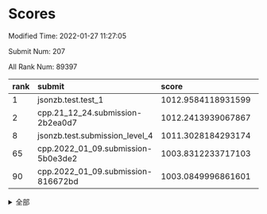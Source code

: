 # Scores

Modified Time: 2022-01-27 11:27:05

Submit Num: 207

All Rank Num: 89397

| rank |               submit               |       score        |       sigma        | pk_num |
| :--- | :--------------------------------- | :----------------- | :----------------- | :----- |
| 1    | jsonzb.test.test_1                 | 1012.9584118931599 | 0.8130342286094596 | 1726   |
| 2    | cpp.21_12_24.submission-2b2ea0d7   | 1012.2413939067867 | 0.789915937818005  | 1727   |
| 8    | jsonzb.test.submission_level_4     | 1011.3028184293174 | 0.7690105929005481 | 1729   |
| 65   | cpp.2022_01_09.submission-5b0e3de2 | 1003.8312233717103 | 0.7205013689526916 | 1731   |
| 90   | cpp.2022_01_09.submission-816672bd | 1003.0849996861601 | 0.7159488137988457 | 1726   |


<details>
<summary>全部</summary>

| rank |                 submit                 |       score        |       sigma        | pk_num |
| :--- | :------------------------------------- | :----------------- | :----------------- | :----- |
| 1    | jsonzb.test.test_1                     | 1012.9584118931599 | 0.8130342286094596 | 1726   |
| 2    | cpp.21_12_24.submission-2b2ea0d7       | 1012.2413939067867 | 0.789915937818005  | 1727   |
| 3    | gobigger.level_3.submission_level_3_29 | 1011.8911594424985 | 0.770179201112347  | 1728   |
| 4    | gobigger.level_3.submission_level_3_31 | 1011.8035049993663 | 0.7762413770424333 | 1729   |
| 5    | gobigger.level_3.submission_level_3_2  | 1011.7303236477286 | 0.7740706932245411 | 1730   |
| 6    | gobigger.level_3.submission_level_3_49 | 1011.3633599734206 | 0.7857134920469232 | 1726   |
| 7    | gobigger.level_3.submission_level_3_30 | 1011.3108907274495 | 0.7685255052790646 | 1724   |
| 8    | jsonzb.test.submission_level_4         | 1011.3028184293174 | 0.7690105929005481 | 1729   |
| 9    | gobigger.level_3.submission_level_3_42 | 1011.2845770817102 | 0.7776874860136535 | 1727   |
| 10   | gobigger.level_3.submission_level_3_41 | 1011.2614304742561 | 0.774399750418855  | 1727   |
| 11   | gobigger.level_3.submission_level_3_44 | 1011.1911767891906 | 0.7917396725537609 | 1728   |
| 12   | gobigger.level_3.submission_level_3_6  | 1011.1229441510125 | 0.7645366381674478 | 1727   |
| 13   | gobigger.level_3.submission_level_3_48 | 1010.8544371089204 | 0.7899120212510042 | 1728   |
| 14   | gobigger.level_3.submission_level_3_11 | 1010.7760240519603 | 0.7603789568602684 | 1726   |
| 15   | gobigger.level_3.submission_level_3_9  | 1010.6866728896042 | 0.7523096148549404 | 1726   |
| 16   | gobigger.level_3.submission_level_3_26 | 1010.6841431599481 | 0.7780744444986764 | 1730   |
| 17   | gobigger.level_3.submission_level_3_27 | 1010.682718912328  | 0.765965507572528  | 1725   |
| 18   | gobigger.level_3.submission_level_3_32 | 1010.6337191521294 | 0.7442080591173471 | 1730   |
| 19   | gobigger.level_3.submission_level_3_8  | 1010.6317472848174 | 0.7544882789403747 | 1726   |
| 20   | gobigger.level_3.submission_level_3_20 | 1010.6096425907606 | 0.7670245083269269 | 1727   |
| 21   | gobigger.level_3.submission_level_3_28 | 1010.5135131013581 | 0.7801176475570293 | 1732   |
| 22   | gobigger.level_3.submission_level_3_40 | 1010.4220812868051 | 0.7585715023917822 | 1727   |
| 23   | gobigger.level_3.submission_level_3_24 | 1010.3072842738286 | 0.7559849989038915 | 1728   |
| 24   | gobigger.level_3.submission_level_3_25 | 1010.2363454059755 | 0.7677714389182445 | 1729   |
| 25   | gobigger.level_3.submission_level_3_7  | 1010.1856856231852 | 0.7658341900691173 | 1728   |
| 26   | gobigger.level_3.submission_level_3_39 | 1010.1530568196091 | 0.7411969874754408 | 1729   |
| 27   | gobigger.level_3.submission_level_3_0  | 1010.114233114757  | 0.7574633918398331 | 1719   |
| 28   | gobigger.level_3.submission_level_3_35 | 1010.0910571172468 | 0.7532510806230477 | 1726   |
| 29   | gobigger.level_3.submission_level_3_12 | 1010.0834473645858 | 0.7684582509842622 | 1730   |
| 30   | gobigger.level_3.submission_level_3_16 | 1010.0453218529208 | 0.7723855358171388 | 1730   |
| 31   | gobigger.level_3.submission_level_3_43 | 1009.899385275007  | 0.7687863586863525 | 1722   |
| 32   | gobigger.level_3.submission_level_3_3  | 1009.8767940310594 | 0.7704826920318942 | 1727   |
| 33   | gobigger.level_3.submission_level_3_23 | 1009.7592847550712 | 0.743053999521824  | 1728   |
| 34   | gobigger.level_3.submission_level_3_15 | 1009.7518281242781 | 0.7609181654739751 | 1727   |
| 35   | gobigger.level_3.submission_level_3_21 | 1009.6907985444691 | 0.7526510372119714 | 1727   |
| 36   | gobigger.level_3.submission_level_3_34 | 1009.6886387358073 | 0.7473276216364427 | 1728   |
| 37   | gobigger.level_3.submission_level_3_18 | 1009.6564321006263 | 0.7420666960904788 | 1729   |
| 38   | gobigger.level_3.submission_level_3_13 | 1009.6489141646451 | 0.7601489660642863 | 1729   |
| 39   | gobigger.level_3.submission_level_3_10 | 1009.5966438268047 | 0.7521404847026791 | 1728   |
| 40   | gobigger.level_3.submission_level_3_33 | 1009.569393933936  | 0.7467546314363827 | 1733   |
| 41   | gobigger.level_3.submission_level_3_37 | 1009.4228440075392 | 0.7473868986361293 | 1723   |
| 42   | gobigger.level_3.submission_level_3_5  | 1009.2587191704293 | 0.7472462256286706 | 1725   |
| 43   | gobigger.level_3.submission_level_3_1  | 1009.2574549144712 | 0.7371932621192285 | 1726   |
| 44   | gobigger.level_3.submission_level_3_4  | 1009.150178826     | 0.7617476915598702 | 1724   |
| 45   | gobigger.level_3.submission_level_3_22 | 1009.1369061473663 | 0.7776926474600171 | 1728   |
| 46   | gobigger.level_3.submission_level_3_14 | 1009.1269984051261 | 0.7472218944623146 | 1724   |
| 47   | gobigger.level_3.submission_level_3_47 | 1008.9683010215415 | 0.7587629725857502 | 1732   |
| 48   | gobigger.level_3.submission_level_3_38 | 1008.9578506622768 | 0.7418250767894783 | 1726   |
| 49   | gobigger.level_3.submission_level_3_46 | 1008.8978362194516 | 0.7329612521696391 | 1726   |
| 50   | gobigger.level_3.submission_level_3_17 | 1008.8842834262311 | 0.7411071745133596 | 1726   |
| 51   | gobigger.level_3.submission_level_3_36 | 1008.8150578689883 | 0.7569097477917924 | 1730   |
| 52   | gobigger.level_3.submission_level_3_19 | 1008.2951106153482 | 0.7337375072950972 | 1724   |
| 53   | gobigger.level_3.submission_level_3_45 | 1007.7017356462339 | 0.727951671930307  | 1729   |
| 54   | gobigger.level_1.submission_level_1_20 | 1004.9208227731806 | 0.7286873680595581 | 1725   |
| 55   | gobigger.level_1.submission_level_1_40 | 1004.9075325968873 | 0.726494600815157  | 1728   |
| 56   | gobigger.level_1.submission_level_1_23 | 1004.7466049612872 | 0.7334942437332412 | 1730   |
| 57   | gobigger.level_1.submission_level_1_17 | 1004.3858322083029 | 0.7263949414738589 | 1725   |
| 58   | gobigger.level_1.submission_level_1_7  | 1004.3201991785043 | 0.7239595234543496 | 1726   |
| 59   | gobigger.level_1.submission_level_1_5  | 1004.3159519400883 | 0.7085579892866625 | 1728   |
| 60   | gobigger.level_1.submission_level_1_36 | 1004.3143742043134 | 0.7124372978861467 | 1729   |
| 61   | gobigger.level_1.submission_level_1_16 | 1004.1874607183707 | 0.7352902607889873 | 1724   |
| 62   | gobigger.level_1.submission_level_1_30 | 1003.9042713122044 | 0.7367255599054121 | 1725   |
| 63   | gobigger.level_1.submission_level_1_26 | 1003.8687030278799 | 0.7234575117188405 | 1728   |
| 64   | gobigger.level_1.submission_level_1_45 | 1003.8472234591286 | 0.7194741500085554 | 1727   |
| 65   | cpp.2022_01_09.submission-5b0e3de2     | 1003.8312233717103 | 0.7205013689526916 | 1731   |
| 66   | gobigger.level_1.submission_level_1_44 | 1003.7380273531979 | 0.7314954218656116 | 1727   |
| 67   | gobigger.level_1.submission_level_1_47 | 1003.7090210219926 | 0.7286629791882228 | 1726   |
| 68   | gobigger.level_1.submission_level_1_6  | 1003.6552016047528 | 0.7299421730158643 | 1725   |
| 69   | gobigger.level_1.submission_level_1_14 | 1003.6418426729892 | 0.7135584547522027 | 1727   |
| 70   | gobigger.level_1.submission_level_1_33 | 1003.6357064928028 | 0.7329263057043234 | 1729   |
| 71   | gobigger.level_1.submission_level_1_27 | 1003.6171868771603 | 0.7224806291707192 | 1723   |
| 72   | gobigger.level_1.submission_level_1_10 | 1003.5841065983967 | 0.730107505638499  | 1728   |
| 73   | gobigger.level_1.submission_level_1_18 | 1003.5827398869332 | 0.7314811544002875 | 1724   |
| 74   | gobigger.level_1.submission_level_1_3  | 1003.5583370095006 | 0.7120141897039769 | 1733   |
| 75   | gobigger.level_1.submission_level_1_2  | 1003.5194719385198 | 0.7166683985098189 | 1731   |
| 76   | gobigger.level_1.submission_level_1_43 | 1003.4571847231168 | 0.723791722602589  | 1732   |
| 77   | gobigger.level_1.submission_level_1_39 | 1003.4200960136235 | 0.7246019537977776 | 1730   |
| 78   | gobigger.level_1.submission_level_1_1  | 1003.4190668690408 | 0.7195155037716823 | 1730   |
| 79   | gobigger.level_1.submission_level_1_11 | 1003.3875808609522 | 0.7189094903015172 | 1729   |
| 80   | gobigger.level_1.submission_level_1_21 | 1003.3630929983316 | 0.7244916171387299 | 1727   |
| 81   | gobigger.level_1.submission_level_1_49 | 1003.3296239970471 | 0.7205231704812741 | 1729   |
| 82   | gobigger.level_1.submission_level_1_46 | 1003.306455480809  | 0.7133303572144738 | 1728   |
| 83   | gobigger.level_1.submission_level_1_41 | 1003.2908719127028 | 0.7131561046815299 | 1725   |
| 84   | gobigger.level_1.submission_level_1_38 | 1003.2856440901684 | 0.713863163249154  | 1723   |
| 85   | gobigger.level_1.submission_level_1_35 | 1003.2440303862767 | 0.716739253794022  | 1726   |
| 86   | gobigger.level_1.submission_level_1_34 | 1003.2338615687611 | 0.7296196372207601 | 1731   |
| 87   | gobigger.level_1.submission_level_1_22 | 1003.1693352091932 | 0.7224343581104683 | 1729   |
| 88   | gobigger.level_1.submission_level_1_32 | 1003.161822153501  | 0.7199160646903129 | 1730   |
| 89   | gobigger.level_1.submission_level_1_42 | 1003.0911027662531 | 0.7150871288516683 | 1725   |
| 90   | cpp.2022_01_09.submission-816672bd     | 1003.0849996861601 | 0.7159488137988457 | 1726   |
| 91   | gobigger.level_1.submission_level_1_37 | 1003.0737393936131 | 0.7188180756222448 | 1726   |
| 92   | gobigger.level_1.submission_level_1_25 | 1003.0688931537532 | 0.7208933603028547 | 1731   |
| 93   | gobigger.level_1.submission_level_1_28 | 1003.059956140276  | 0.7178567177912791 | 1728   |
| 94   | gobigger.level_1.submission_level_1_15 | 1003.0436517595712 | 0.7072222251224711 | 1723   |
| 95   | gobigger.level_1.submission_level_1_48 | 1003.0066677179983 | 0.7201028011075229 | 1727   |
| 96   | gobigger.level_1.submission_level_1_24 | 1002.8006071867381 | 0.71976431576115   | 1727   |
| 97   | gobigger.level_1.submission_level_1_13 | 1002.6350821412615 | 0.7184899522348536 | 1723   |
| 98   | gobigger.level_1.submission_level_1_4  | 1002.6308658417283 | 0.7106674967106812 | 1731   |
| 99   | gobigger.level_1.submission_level_1_29 | 1002.6080144411201 | 0.7040176899917732 | 1728   |
| 100  | gobigger.level_1.submission_level_1_19 | 1002.5055074157993 | 0.7075204613772095 | 1731   |
| 101  | gobigger.level_1.submission_level_1_9  | 1002.3504423345775 | 0.7114417222068351 | 1729   |
| 102  | gobigger.level_1.submission_level_1_8  | 1002.1047725453112 | 0.7238156130395138 | 1729   |
| 103  | gobigger.level_1.submission_level_1_0  | 1002.048384823496  | 0.7062448878124542 | 1720   |
| 104  | gobigger.level_1.submission_level_1_12 | 1001.9920897963888 | 0.7125490900409654 | 1730   |
| 105  | gobigger.level_1.submission_level_1_31 | 1001.5917344271782 | 0.7122300424472527 | 1730   |
| 106  | gobigger.random.submission_random_23   | 997.1785241861579  | 0.7004836464878598 | 1725   |
| 107  | gobigger.random.submission_random_39   | 996.9829109164958  | 0.6958001808858822 | 1727   |
| 108  | gobigger.random.submission_random_33   | 996.9691028846873  | 0.7114785360683002 | 1726   |
| 109  | gobigger.random.submission_random_28   | 996.890998643667   | 0.7020027722605442 | 1728   |
| 110  | gobigger.random.submission_random_48   | 996.8814210062432  | 0.7037199030622052 | 1725   |
| 111  | gobigger.random.submission_random_19   | 996.6940647004534  | 0.7193703643894312 | 1730   |
| 112  | gobigger.random.submission_random_14   | 996.6640467209108  | 0.7095803451779823 | 1726   |
| 113  | gobigger.random.submission_random_11   | 996.6245193943648  | 0.714508928043075  | 1727   |
| 114  | gobigger.random.submission_random_30   | 996.5813726177028  | 0.711323002738257  | 1731   |
| 115  | gobigger.random.submission_random_4    | 996.5497436581982  | 0.7182752159497292 | 1730   |
| 116  | gobigger.random.submission_random_38   | 996.3766698621833  | 0.7142372172966649 | 1728   |
| 117  | gobigger.random.submission_random_44   | 996.3296688934593  | 0.7075048293660922 | 1724   |
| 118  | gobigger.random.submission_random_40   | 996.2584167543838  | 0.7138451138290601 | 1723   |
| 119  | gobigger.random.submission_random_22   | 996.2267279387877  | 0.7080957615330083 | 1731   |
| 120  | gobigger.random.submission_random_6    | 996.2252787915354  | 0.7122917867241062 | 1729   |
| 121  | gobigger.random.submission_random_3    | 996.172123535044   | 0.7078494653553926 | 1730   |
| 122  | gobigger.random.submission_random_45   | 996.1201521399789  | 0.7201751039100093 | 1732   |
| 123  | gobigger.random.submission_random_21   | 996.089181960325   | 0.715507826240519  | 1731   |
| 124  | gobigger.random.submission_random_34   | 996.0495288929095  | 0.7112130569749391 | 1726   |
| 125  | gobigger.random.submission_random_41   | 996.0303173056683  | 0.7117237722931935 | 1729   |
| 126  | gobigger.random.submission_random_36   | 996.0161052802628  | 0.7072295390186724 | 1728   |
| 127  | gobigger.random.submission_random_43   | 996.0005921009749  | 0.7215003721809351 | 1727   |
| 128  | gobigger.random.submission_random_31   | 995.9729121568024  | 0.7074781749830209 | 1734   |
| 129  | gobigger.random.submission_random_49   | 995.9676101319936  | 0.7088369320020499 | 1726   |
| 130  | gobigger.random.submission_random_5    | 995.9574432645121  | 0.7110718108989181 | 1727   |
| 131  | gobigger.random.submission_random_24   | 995.8967600336948  | 0.7004418035318825 | 1726   |
| 132  | gobigger.random.submission_random_18   | 995.885458834868   | 0.7035574978322647 | 1724   |
| 133  | gobigger.random.submission_random_47   | 995.8753377639724  | 0.728850642699126  | 1729   |
| 134  | gobigger.random.submission_random_26   | 995.8188279950504  | 0.7188813835358635 | 1726   |
| 135  | gobigger.random.submission_random_9    | 995.7222223019141  | 0.7118156906256701 | 1728   |
| 136  | gobigger.random.submission_random_2    | 995.7046882281214  | 0.7173526755115245 | 1728   |
| 137  | gobigger.random.submission_random_37   | 995.6726615588927  | 0.7272268540875829 | 1730   |
| 138  | gobigger.random.submission_random_42   | 995.6592743763756  | 0.708839534857269  | 1730   |
| 139  | gobigger.random.submission_random_46   | 995.5883389859359  | 0.7229968471852207 | 1727   |
| 140  | gobigger.random.submission_random_29   | 995.5685283551609  | 0.7089638771927669 | 1723   |
| 141  | gobigger.random.submission_random_35   | 995.4955927329294  | 0.6996440221225444 | 1728   |
| 142  | gobigger.random.submission_random_7    | 995.4479251746744  | 0.7079983283216916 | 1728   |
| 143  | gobigger.random.submission_random_13   | 995.3819953961179  | 0.7191683760790858 | 1728   |
| 144  | gobigger.random.submission_random_16   | 995.3650815975875  | 0.7099996503197074 | 1730   |
| 145  | gobigger.random.submission_random_1    | 995.3300031261418  | 0.710677160833238  | 1725   |
| 146  | gobigger.random.submission_random_25   | 995.3018597913092  | 0.7057060366954673 | 1725   |
| 147  | gobigger.random.submission_random_32   | 995.1179078274971  | 0.7345484253652942 | 1730   |
| 148  | gobigger.random.submission_random_27   | 995.0302631225622  | 0.7222223968606436 | 1727   |
| 149  | gobigger.random.submission_random_15   | 995.0289531547651  | 0.7377002841219302 | 1725   |
| 150  | gobigger.random.submission_random_17   | 994.979359096401   | 0.7142659626005675 | 1729   |
| 151  | gobigger.random.submission_random_12   | 994.9249655248541  | 0.714078350387759  | 1726   |
| 152  | gobigger.random.submission_random_10   | 994.9112134872205  | 0.717449624644855  | 1727   |
| 153  | gobigger.random.submission_random_8    | 994.8878269399597  | 0.719916553870914  | 1732   |
| 154  | gobigger.random.submission_random_20   | 994.5978391274974  | 0.7254812748417786 | 1726   |
| 155  | gobigger.random.submission_random_0    | 994.2519498377353  | 0.7067611672365832 | 1723   |
| 156  | gobigger.level_2.submission_level_2_39 | 994.1259899506995  | 0.7438414374553233 | 1731   |
| 157  | gobigger.level_2.submission_level_2_2  | 993.8698103187353  | 0.7228574380521767 | 1732   |
| 158  | gobigger.level_2.submission_level_2_13 | 993.6255110348288  | 0.73557426686984   | 1730   |
| 159  | gobigger.level_2.submission_level_2_26 | 993.4023648692752  | 0.7263180453465884 | 1730   |
| 160  | gobigger.level_2.submission_level_2_46 | 993.3357109487396  | 0.7387626872987354 | 1724   |
| 161  | gobigger.level_2.submission_level_2_1  | 993.2817870178019  | 0.7420112005859932 | 1725   |
| 162  | gobigger.level_2.submission_level_2_31 | 993.1187259282403  | 0.7530570666257751 | 1725   |
| 163  | gobigger.level_2.submission_level_2_29 | 993.0935891021459  | 0.7211391477890666 | 1727   |
| 164  | gobigger.level_2.submission_level_2_41 | 992.9773112214584  | 0.7317830966901973 | 1726   |
| 165  | gobigger.level_2.submission_level_2_7  | 992.9268681694828  | 0.7331017752901666 | 1731   |
| 166  | gobigger.level_2.submission_level_2_23 | 992.8302541487261  | 0.7368433770325646 | 1728   |
| 167  | gobigger.level_2.submission_level_2_17 | 992.7711702612498  | 0.7316342211765888 | 1728   |
| 168  | gobigger.level_2.submission_level_2_9  | 992.6406579892733  | 0.741508008856217  | 1733   |
| 169  | gobigger.level_2.submission_level_2_25 | 992.6198261831671  | 0.7418373391386687 | 1728   |
| 170  | gobigger.level_2.submission_level_2_47 | 992.4931181142109  | 0.7481006409222117 | 1730   |
| 171  | gobigger.level_2.submission_level_2_34 | 992.3127235435037  | 0.7675760730908414 | 1725   |
| 172  | gobigger.level_2.submission_level_2_24 | 992.2015864484617  | 0.7353964303504874 | 1728   |
| 173  | gobigger.level_2.submission_level_2_3  | 992.0397094503684  | 0.7448480602048596 | 1720   |
| 174  | gobigger.level_2.submission_level_2_11 | 992.0171265955232  | 0.7377599418065752 | 1730   |
| 175  | gobigger.level_2.submission_level_2_27 | 991.9973684760794  | 0.7344534918135283 | 1731   |
| 176  | gobigger.level_2.submission_level_2_15 | 991.9197422659062  | 0.7424308803567518 | 1723   |
| 177  | gobigger.level_2.submission_level_2_36 | 991.8889425721695  | 0.7577728581972716 | 1732   |
| 178  | gobigger.level_2.submission_level_2_49 | 991.8420308221222  | 0.7388044506114098 | 1731   |
| 179  | gobigger.level_2.submission_level_2_38 | 991.8174425899342  | 0.7596448413051157 | 1729   |
| 180  | gobigger.level_2.submission_level_2_0  | 991.7342246143124  | 0.7518517749739538 | 1726   |
| 181  | gobigger.level_2.submission_level_2_5  | 991.6910790081766  | 0.7635246474149134 | 1723   |
| 182  | gobigger.level_2.submission_level_2_22 | 991.6779283504918  | 0.7458781875797067 | 1726   |
| 183  | gobigger.level_2.submission_level_2_18 | 991.6554608316874  | 0.770410971900843  | 1724   |
| 184  | gobigger.level_2.submission_level_2_21 | 991.5941631598537  | 0.756882733344972  | 1727   |
| 185  | gobigger.level_2.submission_level_2_35 | 991.4976505765919  | 0.7603990779645358 | 1726   |
| 186  | gobigger.level_2.submission_level_2_48 | 991.4920958174516  | 0.7373936586895612 | 1726   |
| 187  | gobigger.level_2.submission_level_2_4  | 991.4589219368548  | 0.7633732777201124 | 1730   |
| 188  | gobigger.level_2.submission_level_2_8  | 991.4323836114418  | 0.7426055800094709 | 1729   |
| 189  | gobigger.level_2.submission_level_2_12 | 991.4046102351996  | 0.7464290877170042 | 1730   |
| 190  | gobigger.level_2.submission_level_2_6  | 991.3521382866896  | 0.7546316603108162 | 1730   |
| 191  | gobigger.level_2.submission_level_2_32 | 991.3314718520111  | 0.7403767256805848 | 1730   |
| 192  | gobigger.level_2.submission_level_2_33 | 991.2546529633215  | 0.7584873347440058 | 1727   |
| 193  | gobigger.level_2.submission_level_2_14 | 991.1191278164946  | 0.7376110935028255 | 1726   |
| 194  | gobigger.level_2.submission_level_2_45 | 991.0894155585479  | 0.7903538870987245 | 1727   |
| 195  | gobigger.level_2.submission_level_2_28 | 991.0326180118865  | 0.7651339247537644 | 1726   |
| 196  | gobigger.level_2.submission_level_2_20 | 991.0266792588122  | 0.7744626593576168 | 1724   |
| 197  | gobigger.level_2.submission_level_2_30 | 990.7775748046712  | 0.7551488042907812 | 1724   |
| 198  | gobigger.level_2.submission_level_2_10 | 990.7744233855477  | 0.7564107893322015 | 1726   |
| 199  | gobigger.level_2.submission_level_2_40 | 990.5344786487047  | 0.755575537766421  | 1728   |
| 200  | gobigger.level_2.submission_level_2_16 | 990.5051475357418  | 0.7557623017198876 | 1725   |
| 201  | gobigger.level_2.submission_level_2_44 | 990.1851863116657  | 0.7691444068648536 | 1733   |
| 202  | gobigger.level_2.submission_level_2_19 | 990.169880854722   | 0.7829025127521585 | 1730   |
| 203  | gobigger.level_2.submission_level_2_42 | 990.1630361705825  | 0.747474458988352  | 1727   |
| 204  | gobigger.level_2.submission_level_2_37 | 990.1498356321478  | 0.7742412713947664 | 1728   |
| 205  | gobigger.level_2.submission_level_2_43 | 989.4432552783272  | 0.7654888932846455 | 1728   |
| 206  | gobigger.none.submission_none_1        | 978.8401313181427  | 1.2009627984309412 | 1725   |
| 207  | gobigger.none.submission_none_0        | 975.3379427341271  | 1.3149003052004207 | 1726   |

</details>